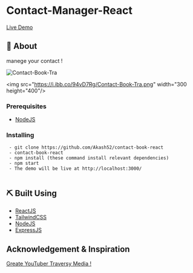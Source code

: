 # Contact-Manager-React


[Live Demo](https://contactbookmng.netlify.app/)

## 🧐 About <a name = "about"></a>

 manege your contact !

 ![Contact-Book-Tra](https://github.com/user-attachments/assets/164755a3-5019-463e-8a0a-54dc158992b3)

<img src="https://i.ibb.co/94vD7Rg/Contact-Book-Tra.png" width="300 height="400"/>

### Prerequisites

- [NodeJS](https://nodejs.org/en/)


### Installing

```
 - git clone https://github.com/Akash52/contact-book-react
 - contact-book-react
 - npm install (these command install relevant dependencies)
 - npm start 
 - The demo will be live at http://localhost:3000/
 
```


## ⛏️ Built Using <a name = "built_using"></a>

- [ReactJS](https://reactjs.org/)
- [TailwindCSS](https://react-bootstrap.github.io/)
- [NodeJS]()
- [ExpressJS]()

##  Acknowledgement & Inspiration

[Greate YouTuber Traversy Media !](https://www.youtube.com/channel/UCGRDayozk2qch3vw-qAtQng)


